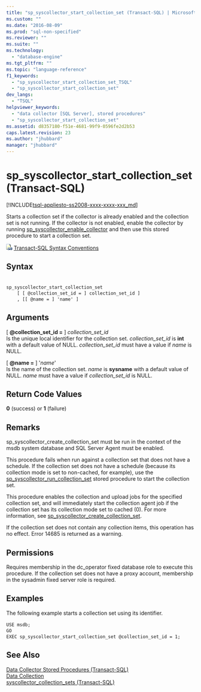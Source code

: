 ```yaml
---
title: "sp_syscollector_start_collection_set (Transact-SQL) | Microsoft Docs"
ms.custom: ""
ms.date: "2016-08-09"
ms.prod: "sql-non-specified"
ms.reviewer: ""
ms.suite: ""
ms.technology: 
  - "database-engine"
ms.tgt_pltfrm: ""
ms.topic: "language-reference"
f1_keywords: 
  - "sp_syscollector_start_collection_set_TSQL"
  - "sp_syscollector_start_collection_set"
dev_langs: 
  - "TSQL"
helpviewer_keywords: 
  - "data collector [SQL Server], stored procedures"
  - "sp_syscollector_start_collection_set"
ms.assetid: d8357180-f51e-4681-99f9-0596fe2d2b53
caps.latest.revision: 23
ms.author: "jhubbard"
manager: "jhubbard"
---
```

# sp_syscollector_start_collection_set (Transact-SQL)
[!INCLUDE[tsql-appliesto-ss2008-xxxx-xxxx-xxx_md](../../../database-engine/configure/windows/includes/tsql-appliesto-ss2008-xxxx-xxxx-xxx-md.md)]

  Starts a collection set if the collector is already enabled and the collection set is not running. If the collector is not enabled, enable the collector by running [sp_syscollector_enable_collector](../../../relational-databases/reference/system-stored-procedures/sp-syscollector-enable-collector-transact-sql.md) and then use this stored procedure to start a collection set.  

  
 ![Topic link icon](../../../database-engine/configure/windows/media/topic-link.gif "Topic link icon") [Transact-SQL Syntax Conventions](../../../t-sql/language-elements/transact-sql-syntax-conventions-transact-sql.md)  
  
## Syntax  
  
```  
  
sp_syscollector_start_collection_set   
    [ [ @collection_set_id = ] collection_set_id ]  
    , [[ @name = ] 'name' ]   
```  
  
## Arguments  
 [ **@collection_set_id =** ] *collection_set_id*  
 Is the unique local identifier for the collection set. *collection_set_id* is **int** with a default value of NULL. *collection_set_id* must have a value if *name* is NULL.  
  
 [ **@name =** ] '*name*'  
 Is the name of the collection set. *name* is **sysname** with a default value of NULL. *name* must have a value if *collection_set_id* is NULL.  
  
## Return Code Values  
 **0** (success) or **1** (failure)  
  
## Remarks  
 sp_syscollector_create_collection_set must be run in the context of the msdb system database and SQL Server Agent must be enabled.  
  
 This procedure fails when run against a collection set that does not have a schedule. If the collection set does not have a schedule (because its collection mode is set to non-cached, for example), use the [sp_syscollector_run_collection_set](../../../relational-databases/reference/system-stored-procedures/sp-syscollector-run-collection-set-transact-sql.md) stored procedure to start the collection set.  
  
 This procedure enables the collection and upload jobs for the specified collection set, and will immediately start the collection agent job if the collection set has its collection mode set to cached (0). For more information, see [sp_syscollector_create_collection_set](../../../relational-databases/reference/system-stored-procedures/sp-syscollector-create-collection-set-transact-sql.md).  
  
 If the collection set does not contain any collection items, this operation has no effect. Error 14685 is returned as a warning.  
  
## Permissions  
 Requires membership in the dc_operator fixed database role to execute this procedure. If the collection set does not have a proxy account, membership in the sysadmin fixed server role is required.  
  
## Examples  
 The following example starts a collection set using its identifier.  
  
```  
USE msdb;  
GO  
EXEC sp_syscollector_start_collection_set @collection_set_id = 1;  
```  
  
## See Also  
 [Data Collector Stored Procedures &#40;Transact-SQL&#41;](../../../relational-databases/reference/system-stored-procedures/data-collector-stored-procedures-transact-sql.md)   
 [Data Collection](../../../relational-databases/data-collection/data-collection.md)   
 [syscollector_collection_sets &#40;Transact-SQL&#41;](../../../relational-databases/reference/system-catalog-views/syscollector-collection-sets-transact-sql.md)  
  
  